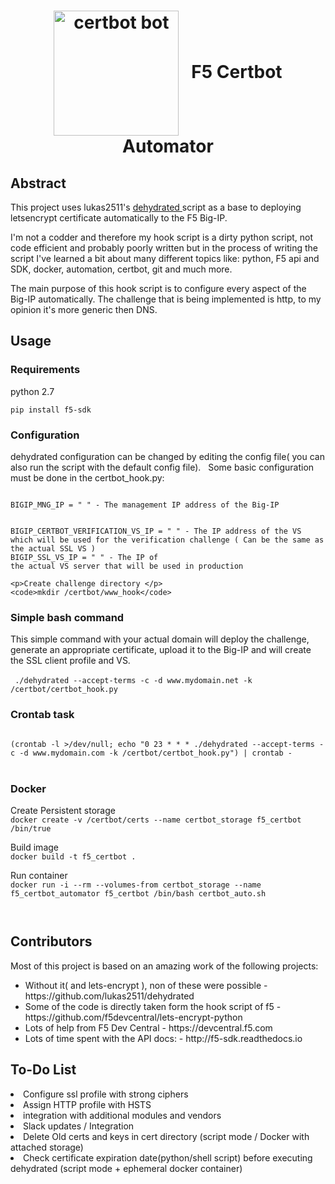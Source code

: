 <h1> <div style="text-align:center">
<a target="_blank" href="https://certbot.eff.org/">
<img align="center" src="https://certbot.eff.org/images/certbot-logo-1A.svg" alt="certbot bot" width="200px" height="200px"  style="max-width:100%;"></a>
&nbsp;&nbsp;F5 Certbot Automator</div>
</h1>
<h2> Abstract </h2>
<p>
This project uses lukas2511's <a target="_blank" href="https://github.com/lukas2511/dehydrated"> dehydrated </a> script
as a base to deploying letsencrypt certificate automatically to the F5 Big-IP.

I'm not a codder and therefore my hook script is a dirty python script, not code efficient and probably poorly written but in the process of writing the script I've learned a bit about many different topics like: python, F5 api and SDK, docker, automation, certbot, git and much more.

The main purpose of this hook script is to configure every aspect of the Big-IP automatically.
The challenge that is being implemented is http, to my opinion it's more generic then DNS.
</p>

<h2>Usage</h2>
<h3>Requirements</h3>
<p>
python 2.7
<br>
<code>
pip install f5-sdk
</code>
</p>
<h3>Configuration</h3>
<p> dehydrated configuration can be changed by editing the config file( you can also run the script with the default config file). &nbsp;
Some basic configuration must be done in the certbot_hook.py:
</p>
<code>
BIGIP_MNG_IP = " " - The management IP address of the Big-IP

BIGIP_CERTBOT_VERIFICATION_VS_IP = " " - The IP address of the VS which will be used for the verification challenge ( Can be the same as the actual SSL VS )
</code>
<br>
<code>BIGIP_SSL_VS_IP = " " - The IP of the actual VS server that will be used in production</code>

    <p>Create challenge directory </p>
    <code>mkdir /certbot/www_hook</code>


<h3>Simple bash command</h3>
This simple command with your actual domain will deploy the challenge, generate an appropriate certificate, upload it to the Big-IP and will create the SSL client profile and VS. 
<br></br>
<code> ./dehydrated --accept-terms -c -d www.mydomain.net -k /certbot/certbot_hook.py
</code>
<h3>Crontab task</h3>
<code>
(crontab -l >/dev/null; echo "0 23 * * * ./dehydrated --accept-terms -c -d www.mydomain.com -k /certbot/certbot_hook.py") | crontab -
</code>
<br>
<h3>Docker</h3>
<p>Create Persistent storage <br>
<code>docker create -v /certbot/certs --name certbot_storage f5_certbot /bin/true</code></p>
<p>Build image <br>
<code>docker build -t f5_certbot . </code></p>
<p>Run container <br>
<code>docker run -i --rm --volumes-from certbot_storage --name f5_certbot_automator f5_certbot /bin/bash certbot_auto.sh </p>
</code>
<h2>Contributors</h2>

<p> Most of this project is based on an amazing work of the following projects: </p>

<ul>
<li>Without it( and lets-encrypt ), non of these were possible - https://github.com/lukas2511/dehydrated</li>
<li>Some of the code is directly taken form the hook script of f5 - https://github.com/f5devcentral/lets-encrypt-python </li>
<li>Lots of help from F5 Dev Central - https://devcentral.f5.com</li>
<li>Lots of time spent with the API docs: - http://f5-sdk.readthedocs.io</li>
</ul>
<h2>To-Do List</h2>
<li>Configure ssl profile with strong ciphers</li>
<li>Assign HTTP profile with HSTS </li>
<li>integration with additional modules and vendors</li>
<li>Slack updates / Integration </li>
<li>Delete Old certs and keys in cert directory (script mode / Docker with attached storage)</li>
<li>Check certificate expiration date(python/shell script) before executing dehydrated (script mode + ephemeral docker container) </li>
